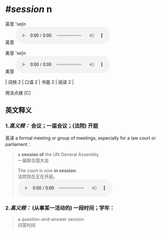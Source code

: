 # ***\#session*** n
英音 'seʃn  
英音
<audio src="./media/session-B.aac" controls="controls"></audio>

美音 'seʃn  
美音
<audio src="./media/session.aac" controls="controls"></audio>



| 词频 2 | 口语 2 | 书面 2 | 阅读 2 |  

用法点拨  [C]

英文释义
---
### 1.*高义频：* **会议；一届会议；(法院) 开庭**  
英译 a formal meeting or group of meetings, especially for a law court or parliament：

 > a **session of** the UN General Assembly  
 > 一届联合国大会    

 > The court is now **in session**.  
 > 法院现在正在开庭。    
<audio src="./media/session-1.aac" controls="controls"></audio>

### 2.*高义频：* **(从事某一活动的) 一段时间；学年：**  

 > a question-and-answer session  
 > 问答时间    


